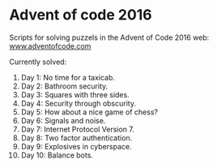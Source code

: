 # Advent of code 2016

Scripts for solving puzzels in the Advent of Code 2016 web: www.adventofcode.com

Currently solved:

1. Day 1: No time for a taxicab.
2. Day 2: Bathroom security.
3. Day 3: Squares with three sides.
4. Day 4: Security through obscurity.
5. Day 5: How about a nice game of chess?
6. Day 6: Signals and noise.
7. Day 7: Internet Protocol Version 7.
8. Day 8: Two factor authentication.
9. Day 9: Explosives in cyberspace.
10. Day 10: Balance bots.

